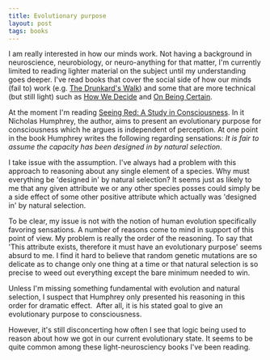 ```yaml
---
title: Evolutionary purpose
layout: post
tags: books
---
```


I am really interested in how our minds work. Not
having a background in neuroscience, neurobiology, or neuro-anything for that
matter, I'm currently limited to reading lighter material on the subject until
my understanding goes deeper. I've read books that cover the social side of
how our minds (fail to) work (e.g. [The Drunkard's Walk][1]) and some that are
more technical (but still light) such as [How We Decide][2] and [On Being
Certain][3].

At the moment I'm reading [Seeing Red: A Study in
Consciousness][4]. In it Nicholas Humphrey, the author, aims to present an
evolutionary purpose for consciousness which he argues is independent of
perception. At one point in the book Humphrey writes the following regarding
sensations: _It is fair to assume the capacity has been designed in by natural
selection_.

I take issue with the assumption. I've always had a problem with
this approach to reasoning about any single element of a species. Why must
everything be 'designed in' by natural selection? It seems just as likely to
me that any given attribute we or any other species posses could simply be a
side effect of some other positive attribute which actually was 'designed in'
by natural selection.

To be clear, my issue is not with the notion of human
evolution specifically favoring sensations. A number of reasons come to mind
in support of this point of view. My problem is really the order of the
reasoning. To say that 'This attribute exists, therefore it must have an
evolutionary purpose' seems absurd to me. I find it hard to believe that
random genetic mutations are so delicate as to change only one thing at a time
or that natural selection is so precise to weed out everything except the bare
minimum needed to win.

Unless I'm missing something fundamental with evolution
and natural selection, I suspect that Humphrey only presented his reasoning in
this order for dramatic effect.  After all, it is his stated goal to give an
evolutionary purpose to consciousness.

However, it's still disconcerting how
often I see that logic being used to reason about how we got in our current
evolutionary state. It seems to be quite common among these light-neurosciency
books I've been reading.

   [1]: http://www.amazon.com/Drunkards-Walk-Randomness-Rules-Lives/dp/0375424040

   [2]: http://www.amazon.com/How-We-Decide-Jonah-Lehrer/dp/0618620117

   [3]: http://www.amazon.com/Being-Certain-Believing-Right-Youre/dp/0312359209

   [4]: http://www.amazon.com/Seeing-Red-Consciousness-Behavior-Initiative/dp/0674021797

